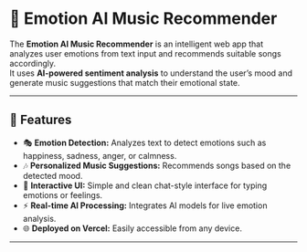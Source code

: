 # 🎵 Emotion AI Music Recommender

The **Emotion AI Music Recommender** is an intelligent web app that analyzes user emotions from text input and recommends suitable songs accordingly.  
It uses **AI-powered sentiment analysis** to understand the user’s mood and generate music suggestions that match their emotional state.

---

## 🚀 Features

- 🎭 **Emotion Detection:** Analyzes text to detect emotions such as happiness, sadness, anger, or calmness.  
- 🎶 **Personalized Music Suggestions:** Recommends songs based on the detected mood.  
- 💬 **Interactive UI:** Simple and clean chat-style interface for typing emotions or feelings.  
- ⚡ **Real-time AI Processing:** Integrates AI models for live emotion analysis.  
- 🌐 **Deployed on Vercel:** Easily accessible from any device.

---
